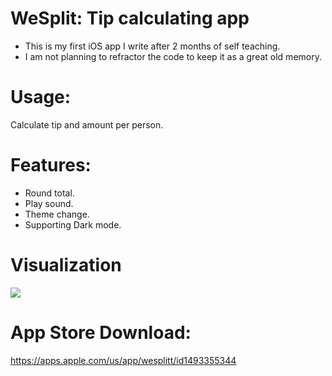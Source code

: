 # WeSplit: Tip calculating app
- This is my first iOS app I write after 2 months of self teaching. 
- I am not planning to refractor the code to keep it as a great old memory.
# Usage:

Calculate tip and amount per person.

# Features:

  * Round total.
  * Play sound.
  * Theme change.
  * Supporting Dark mode.

# Visualization

![](WeSplit.gif)

# App Store Download: 
https://apps.apple.com/us/app/wesplitt/id1493355344
